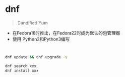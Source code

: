 # dnf
> Dandified Yum

- 在Fedora18时推出，在Fedora22时成为默认的包管理器
- 使用 Python2和Python3编写


```sh


dnf update && dnf upgrade -y

dnf search xxx
dnf install xxx





```